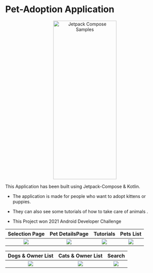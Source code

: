 # Pet-Adoption Application

<p align="center">
<img src="https://github.com/Vishesht27/Pet-Adoption/blob/main/Images/8.gif" alt="Jetpack Compose Samples" width="200" height="500"  />
</p>

This Application has been built using Jetpack-Compose & Kotlin.

* The application is made for people who want to adopt kittens or puppies.

* They can also see some tutorials of how to take care of animals .

* This Project won 2021 Android Developer Challenge

 Selection Page               |  Pet DetailsPage               | Tutorials         |  Pets List
:-------------------------:|:-------------------------:|:-------------------------:|:-------------------------:
![](https://github.com/Vishesht27/Pet-Adoption/blob/main/Images/1.jpeg)|![](https://github.com/Vishesht27/Pet-Adoption/blob/main/Images/2.jpeg)|![](https://github.com/Vishesht27/Pet-Adoption/blob/main/Images/3.jpeg)|![](https://github.com/Vishesht27/Pet-Adoption/blob/main/Images/4.jpeg)|


Dogs & Owner List        | Cats & Owner List       |  Search          
:-------------------------:|:-------------------------:|:-------------------------:
![](https://github.com/Vishesht27/Pet-Adoption/blob/main/Images/5.jpeg)|![](https://github.com/Vishesht27/Pet-Adoption/blob/main/Images/6.jpeg)|![](https://github.com/Vishesht27/Pet-Adoption/blob/main/Images/7.jpeg)|
